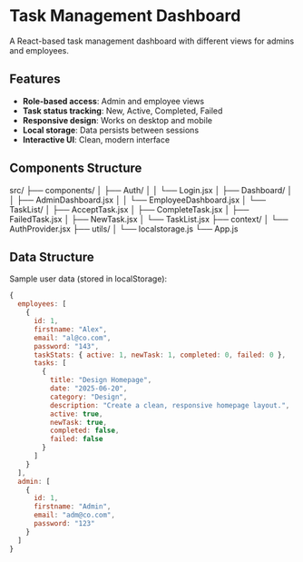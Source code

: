 # Task Management Dashboard

A React-based task management dashboard with different views for admins and employees.

## Features

- **Role-based access**: Admin and employee views
- **Task status tracking**: New, Active, Completed, Failed
- **Responsive design**: Works on desktop and mobile
- **Local storage**: Data persists between sessions
- **Interactive UI**: Clean, modern interface

## Components Structure

src/
├── components/
│ ├── Auth/
│ │ └── Login.jsx
│ ├── Dashboard/
│ │ ├── AdminDashboard.jsx
│ │ └── EmployeeDashboard.jsx
│ └── TaskList/
│ ├── AcceptTask.jsx
│ ├── CompleteTask.jsx
│ ├── FailedTask.jsx
│ ├── NewTask.jsx
│ └── TaskList.jsx
├── context/
│ └── AuthProvider.jsx
├── utils/
│ └── localstorage.js
└── App.js

## Data Structure

Sample user data (stored in localStorage):

```javascript
{
  employees: [
    {
      id: 1,
      firstname: "Alex",
      email: "al@co.com",
      password: "143",
      taskStats: { active: 1, newTask: 1, completed: 0, failed: 0 },
      tasks: [
        {
          title: "Design Homepage",
          date: "2025-06-20",
          category: "Design",
          description: "Create a clean, responsive homepage layout.",
          active: true,
          newTask: true,
          completed: false,
          failed: false
        }
      ]
    }
  ],
  admin: [
    {
      id: 1,
      firstname: "Admin",
      email: "adm@co.com",
      password: "123"
    }
  ]
}
